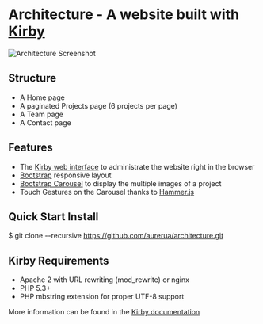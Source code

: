 # Architecture - A website built with [Kirby](http://getkirby.com/) 

![Architecture Screenshot](https://www.dropbox.com/s/0xufdordo14cg0k/architecture.png?raw=1)

## Structure

- A Home page
- A paginated Projects page (6 projects per page)
- A Team page
- A Contact page

## Features

- The [Kirby web interface](http://getkirby.com/docs/panel) to administrate the website right in the browser
- [Bootstrap](http://getbootstrap.com/) responsive layout
- [Bootstrap Carousel](http://getbootstrap.com/javascript/#carousel) to display the multiple images of a project
- Touch Gestures on the Carousel thanks to [Hammer.js](http://hammerjs.github.io/)

## Quick Start Install

$ git clone --recursive https://github.com/aurerua/architecture.git

## Kirby Requirements

- Apache 2 with URL rewriting (mod_rewrite) or nginx
- PHP 5.3+
- PHP mbstring extension for proper UTF-8 support

More information can be found in the [Kirby documentation](http://getkirby.com/docs/installation)
